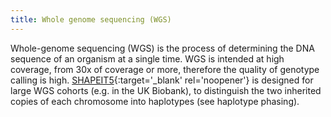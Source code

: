 ```yaml
---
title: Whole genome sequencing (WGS)
---
```


Whole-genome sequencing (WGS) is the process of determining the DNA sequence of an organism at a single time. WGS is intended at high coverage, from 30x of coverage or more, therefore the quality of genotype calling is high. [SHAPEIT5](https://odelaneau.github.io/shapeit5){:target='_blank' rel='noopener'} is designed for large WGS cohorts (e.g. in the UK Biobank), to distinguish the two inherited copies of each chromosome into haplotypes (see haplotype phasing).
